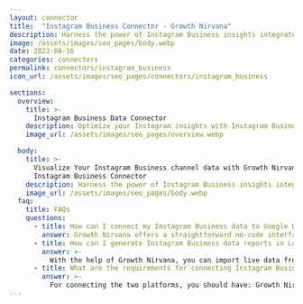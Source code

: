 ```yaml
---
layout: connector
title:  "Instagram Business Connector - Growth Nirvana"
description: Harness the power of Instagram Business insights integrated into Looker Studio for strategic social media decisions.
image: /assets/images/seo_pages/body.webp
date: 2023-08-16
categories: connectors
permalink: connectors/instagram_business
icon_url: /assets/images/seo_pages/connectors/instagram_business

sections:
  overview:
    title: >-
      Instagram Business Data Connector
    description: Optimize your Instagram insights with Instagram Business integration. Seamlessly merge business account data from Instagram with Looker Studio's analytical capabilities, unlocking insights that drive social media strategies, audience engagement, and operational excellence.
    image_url: /assets/images/seo_pages/overview.webp

  body:
    title: >-
      Visualize Your Instagram Business channel data with Growth Nirvana's
      Instagram Business Connector
    description: Harness the power of Instagram Business insights integrated into Looker Studio for strategic social media decisions.
    image_url: /assets/images/seo_pages/body.webp
  faq:
    title: FAQs
    questions:
      - title: How can I connect my Instagram Business data to Google Data Studio/Looker Studio?
        answer: Growth Nirvana offers a straightforward no-code interface to connect to Instagram Business data sources.
      - title: How can I generate Instagram Business data reports in Looker Studio?
        answer: >-
          With the help of Growth Nirvana, you can import live data from Instagram Business into Looker Studio. These data can be viewed in charts, tables, and dashboards to generate branded reports that can be shared instantly.
      - title: What are the requirements for connecting Instagram Business and Looker Studio?
        answer: >-
          For connecting the two platforms, you should have: Growth Nirvana Account and Instagram Business Ads Account
---
```

